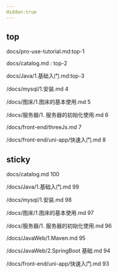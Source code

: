 ```yaml
---
Hidden:true
---
```


## top

docs/pro-use-tutorial.md:top-1

docs/catalog.md : top-2

docs/Java/1.基础入门.md:top-3

/docs/mysql/1.安装.md 4

/docs/图床/1.图床的基本使用.md 5

/docs/服务器/1. 服务器的初始化使用.md 6

/docs/front-end/threeJs.md 7

/docs/front-end/uni-app/快速入门.md 8

## sticky

docs/catalog.md 100

/docs/Java/1.基础入门.md 99

/docs/mysql/1.安装.md 98

/docs/图床/1.图床的基本使用.md 97

/docs/服务器/1. 服务器的初始化使用.md 96

/docs/JavaWeb/1.Maven.md 95

/docs/JavaWeb/2.SpringBoot 基础.md 94

/docs/front-end/uni-app/快速入门.md 93
